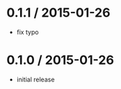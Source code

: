 
0.1.1 / 2015-01-26
==================

 * fix typo

0.1.0 / 2015-01-26
==================

 * initial release
